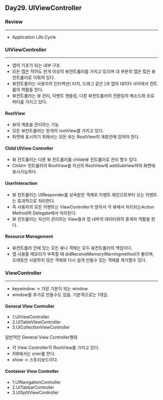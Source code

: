 ## Day29. UIViewController

### Review
***
- Application Life Cycle

### UIViewController
***
 - 앱의 기초가 되는 내부 구조
 - 모든 앱은 적어도 한개 이상의 뷰컨트롤러를 가지고 있으며 대 부분의 앱은 많은 뷰컨트롤러로 이뤄져 있다.
 - 뷰컨트롤러는 사용자의 인터렉션( 터치, 드래그 같은 )과 앱의 데이터 사이에서  컨트롤의 역활을 한다.
- 뷰컨트롤러는 뷰 관리, 이벤트 핸들링, 다른 뷰컨트롤러의 전환등의 메소드와 프로퍼티를 가지고 있다.

 #### RootView
 - 뷰의 계층을 관리하는 기능
 - 모든 뷰컨트롤러는 한개의 rootView를 가지고 있다.
 - 화면에 표시하기 위해서는 모든 뷰는 RootView의 계층안에 있어야 한다.

 #### Child UIView Controller
 - 뷰 컨트롤러는 다른 뷰 컨트롤러를 childe뷰 컨트롤러로 관리 할수 있다.
 - Childㅠ 컨트롤러의 RootView를 자신의 RootView에 addSubView하여 화면에 표시가능하다.

#### UserInteraction
 - 뷰 컨트롤러는 UIResponder를 상속받은 객체로 이벤트 체인으로부터 오는 이벤트는 효과적으로 처리한다.
 - 즉 사용자의 모든 이벤트는 ViewController가 받아서 각 뷰에서 처리되는Action Method와 Delegate에서 처리된다.
 - 뷰 컨트롤러는 자신이 관리하는 View들과 앱 내부의 데이터와의 중계자 역활을 한다.

#### Resource Management
 - 뷰컨트롤러 안에 있는 모든 뷰나 객체는 모두 뷰컨트롤러의 책임이다.
 - 앱 사용중 메모리가 부족할 때 didReceiveMemoryWarningmethod가 불리며, 오래동안 사용하지 않은 객체와 다시 쉽게 만들수 있는 객체를 제거할수 있다.

### ViewController
***
 - keywindow ->  가장 기본이 되는 window
 - window를 추가로 만들수도 있음. 기본적으로는 1개임.

#### General VIew Controller
 - 1.UIViewController
 - 2.UITableVIewController
 - 3.UICollectionViewController
 
일반적인 General View Controller형태
 - 각 View Controller각 RootView를 가지고 있다.
 - XIB에서는 oner롤 한다.
 - show -> 스토리보드이다.

#### Container View Controller
 - 1.UINavigationController
 - 2.UITabbarController
 - 3.UISplitViewController





